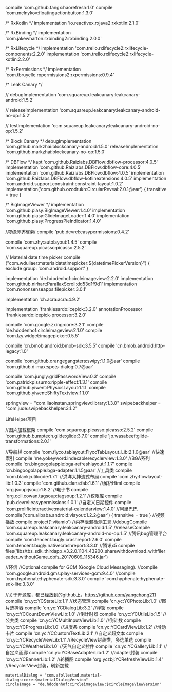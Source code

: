 compile 'com.github.fangx:haorefresh:1.0'
compile 'com.melnykov:floatingactionbutton:1.3.0'

/* RxKotlin */
implementation 'io.reactivex.rxjava2:rxkotlin:2.1.0'

/* RxBinding */
implementation 'com.jakewharton.rxbinding2:rxbinding:2.0.0'

/* RxLifecycle */
implementation 'com.trello.rxlifecycle2:rxlifecycle-components:2.2.0'
implementation 'com.trello.rxlifecycle2:rxlifecycle-kotlin:2.2.0'

/* RxPermissions */
implementation 'com.tbruyelle.rxpermissions2:rxpermissions:0.9.4'

/* Leak Canary */

//    debugImplementation 'com.squareup.leakcanary:leakcanary-android:1.5.2'

//    releaseImplementation 'com.squareup.leakcanary:leakcanary-android-no-op:1.5.2'

//    testImplementation 'com.squareup.leakcanary:leakcanary-android-no-op:1.5.2'

/* Block Canary */
debugImplementation 'com.github.markzhai:blockcanary-android:1.5.0'
releaseImplementation 'com.github.markzhai:blockcanary-no-op:1.5.0'

/* DBFlow */
kapt 'com.github.Raizlabs.DBFlow:dbflow-processor:4.0.5'
implementation 'com.github.Raizlabs.DBFlow:dbflow-core:4.0.5'
implementation 'com.github.Raizlabs.DBFlow:dbflow:4.0.5'
implementation 'com.github.Raizlabs.DBFlow:dbflow-kotlinextensions:4.0.5'
implementation 'com.android.support.constraint:constraint-layout:1.0.2'
implementation('com.github.ozodrukh:CircularReveal:2.0.1@aar') {
    transitive = true
}

/* BigImageViewer */
implementation 'com.github.piasy:BigImageViewer:1.4.0'
implementation 'com.github.piasy:GlideImageLoader:1.4.0'
implementation 'com.github.piasy:ProgressPieIndicator:1.4.0'

/*网络请求框架*/
compile 'pub.devrel:easypermissions:0.4.2'

compile 'com.zhy:autolayout:1.4.5'
compile 'com.squareup.picasso:picasso:2.5.2'

// Material date time picker
compile ("com.wdullaer:materialdatetimepicker:${datetimePickerVersion}") {
exclude group: 'com.android.support'
}

implementation 'de.hdodenhof:circleimageview:2.2.0'
implementation 'com.github.nirhart:ParallaxScroll:dd53d1f9d1'
implementation 'com.nononsenseapps:filepicker:3.0.1'

implementation 'ch.acra:acra:4.9.2'

implementation 'frankiesardo:icepick:3.2.0'
annotationProcessor 'frankiesardo:icepick-processor:3.2.0'

compile 'com.google.zxing:core:3.2.1'
compile 'de.hdodenhof:circleimageview:2.1.0'
compile 'com.lzy.widget:imagepicker:0.5.5'

compile 'cn.bmob.android:bmob-sdk:3.5.5'
compile 'cn.bmob.android:http-legacy:1.0'

compile 'com.github.orangegangsters:swipy:1.1.0@aar'
compile 'com.github.d-max:spots-dialog:0.7@aar'

compile 'com.jungly:gridPasswordView:0.3'
compile 'com.patrickpissurno:ripple-effect:1.3.1'
compile 'com.github.yiwent:PhysicsLayout:1.1.1'
compile 'com.github.yiwent:ShiftyTextview:1.1.0'

springview = "com.liaoinstan.springview:library:1.3.0"
swipebackhelper = "com.jude:swipebackhelper:3.1.2"

LifeHelper项目

//图片加载框架
compile 'com.squareup.picasso:picasso:2.5.2'
compile 'com.github.bumptech.glide:glide:3.7.0'
compile 'jp.wasabeef:glide-transformations:2.0.1'

//导航栏
compile 'com.flyco.tablayout:FlycoTabLayout_Lib:2.1.0@aar'
//快速索引
compile 'me.yokeyword:indexablerecyclerview:1.3.0'
//BGA系列
compile 'cn.bingoogolapple:bga-refreshlayout:1.1.7'
compile 'cn.bingoogolapple:bga-adapter:1.1.5@aar'
//工具类
compile 'com.blankj:utilcode:1.7.1'
//洪洋大神流式布局
compile 'com.zhy:flowlayout-lib:1.0.3'
compile 'com.github.clans:fab:1.6.1'
//解析Html
compile 'org.jsoup:jsoup:1.8.2'
//电子书
compile 'org.ccil.cowan.tagsoup:tagsoup:1.2.1'
//权限库
compile 'pub.devrel:easypermissions:1.0.1'
//自定义日期控件
compile 'com.prolificinteractive:material-calendarview:1.4.0'
//阿里巴巴
compile('com.alibaba.android:vlayout:1.2.2@aar') {
    transitive = true
}
//视频播放
compile project(':vitamio')
//内存泄漏检测工具
//debugCompile 'com.squareup.leakcanary:leakcanary-android:1.5'
//releaseCompile 'com.squareup.leakcanary:leakcanary-android-no-op:1.5'
//腾讯bug管理平台
compile 'com.tencent.bugly:crashreport:2.6.0'
compile 'com.tencent.bugly:nativecrashreport:3.3.0'
//腾讯x5
compile files('libs/tbs_sdk_thirdapp_v3.2.0.1104_43200_sharewithdownload_withfilereader_withoutGame_obfs_20170609_115346.jar')


//环信
//Optional compile for GCM (Google Cloud Messaging).
//compile 'com.google.android.gms:play-services-gcm:9.4.0'
//compile 'com.hyphenate:hyphenate-sdk:3.3.0'
compile 'com.hyphenate:hyphenate-sdk-lite:3.3.0'



//关于开源库，都已经放到的github上，https://github.com/yangchong211
compile 'cn.yc:YCStateLib:1.1'                                  //状态管理
compile 'cn.yc:YCPhotoLib:1.0'                                  //图片选择器
compile 'cn.yc:YCDialogLib:3.2'                                 //弹窗
compile 'cn.yc:YCCountDownViewLib:1.0'                          //倒计时器
compile 'cn.yc:YCUtilsLib:1.5'                                  //公共类
compile 'cn.yc:YCMultiInputViewLib:1.0'                         //倒计数
compile 'cn.yc:YCProgressLib:1.0'                               //进度条
compile 'cn.yc:YCCardViewLib:1.2'                               //滑动卡片
compile 'cn.yc:YCCustomTextLib:2.1'                             //自定义超文本
compile 'cn.yc:YCRecycleViewLib:1.1'                            //RecycleView封装类，多选单选
compile 'cn.yc:YCWeatherLib:1.0'                                //天气自定义控件
compile 'cn.yc:YCGalleryLib:1.1'                                //自定义画廊
compile 'cn.yc:YCBaseAdapterLib:1.2'                            //adapter封装
compile 'cn.yc:YCBannerLib:1.2'                                 //轮播图
compile 'org.yczbj:YCRefreshViewLib:1.4'                        //RecyclerView封装，刷新加载

    materialDialog = "com.afollestad.material-dialogs:core:$materialDialogVersion"
    circleImage = "de.hdodenhof:circleimageview:$circleImageViewVersion"